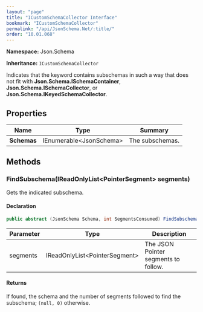 ```yaml
---
layout: "page"
title: "ICustomSchemaCollector Interface"
bookmark: "ICustomSchemaCollector"
permalink: "/api/JsonSchema.Net/:title/"
order: "10.01.068"
---
```

**Namespace:** Json.Schema

**Inheritance:**
`ICustomSchemaCollector`

Indicates that the keyword contains subschemas in such a way that does not
fit with **Json.Schema.ISchemaContainer**, **Json.Schema.ISchemaCollector**, or
**Json.Schema.IKeyedSchemaCollector**.

## Properties

| Name | Type | Summary |
|---|---|---|
| **Schemas** | IEnumerable\<JsonSchema\> | The subschemas. |

## Methods

### FindSubschema(IReadOnlyList\<PointerSegment\> segments)

Gets the indicated subschema.

#### Declaration

```c#
public abstract (JsonSchema Schema, int SegmentsConsumed) FindSubschema(IReadOnlyList<PointerSegment> segments)
```

| Parameter | Type | Description |
|---|---|---|
| segments | IReadOnlyList\<PointerSegment\> | The JSON Pointer segments to follow. |


#### Returns

If found, the schema and the number of segments followed to find the subschema; `(null, 0)` otherwise.

